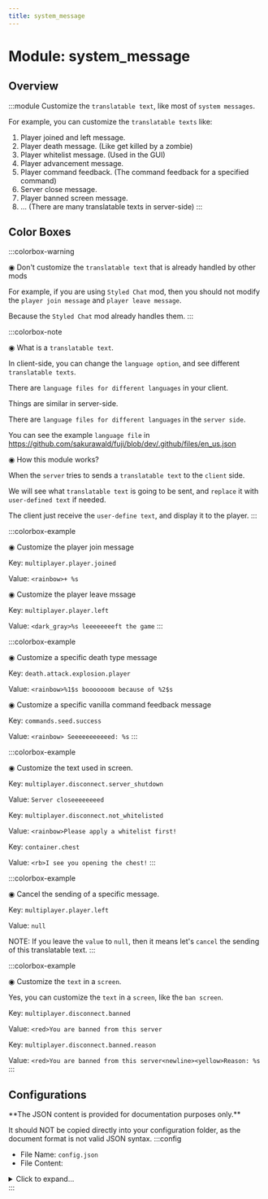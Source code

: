 ```yaml
---
title: system_message
---
```



# Module: system_message

## Overview
:::module
Customize the `translatable text`, like most of `system messages`.

For example, you can customize the `translatable texts` like:
1. Player joined and left message.
2. Player death message. (Like get killed by a zombie)
3. Player whitelist message. (Used in the GUI)
4. Player advancement message.
5. Player command feedback. (The command feedback for a specified command)
6. Server close message.
7. Player banned screen message.
8. ... (There are many translatable texts in server-side)
:::
## Color Boxes

:::colorbox-warning

◉ Don't customize the `translatable text` that is already handled by other mods

For example, if you are using `Styled Chat` mod, then you should not modify the `player join message` and `player leave message`.

Because the `Styled Chat` mod already handles them.
:::

:::colorbox-note

◉ What is a `translatable text`.

In client-side, you can change the `language option`, and see different `translatable texts`.

There are `language files for different languages` in your client.

Things are similar in server-side.

There are `language files for different languages` in the `server side`.



You can see the example `language file` in https://github.com/sakurawald/fuji/blob/dev/.github/files/en_us.json



◉ How this module works?

When the `server` tries to sends a `translatable text` to the `client` side.

We will see what `translatable text` is going to be sent, and `replace` it with `user-defined text` if needed.

The client just receive the `user-define text`, and display it to the player.
:::

:::colorbox-example

◉ Customize the player join message

Key: `multiplayer.player.joined`

Value: `<rainbow>+ %s`



◉ Customize the player leave mssage

Key: `multiplayer.player.left`

Value: `<dark_gray>%s leeeeeeeeft the game`
:::

:::colorbox-example

◉ Customize a specific death type message

Key: `death.attack.explosion.player`

Value: `<rainbow>%1$s booooooom because of %2$s`



◉ Customize a specific vanilla command feedback message

Key: `commands.seed.success`

Value: `<rainbow> Seeeeeeeeeeed: %s`
:::

:::colorbox-example

◉ Customize the text used in screen.

Key: `multiplayer.disconnect.server_shutdown`

Value: `Server closeeeeeeeed`



Key: `multiplayer.disconnect.not_whitelisted`

Value: `<rainbow>Please apply a whitelist first!`



Key: `container.chest`

Value: `<rb>I see you opening the chest!`
:::

:::colorbox-example

◉ Cancel the sending of a specific message.

Key: `multiplayer.player.left`

Value: `null`



NOTE: If you leave the `value` to `null`, then it means let's `cancel` the sending of this translatable text.
:::

:::colorbox-example

◉ Customize the `text` in a `screen`.

Yes, you can customize the `text` in a `screen`, like the `ban screen`.

Key: `multiplayer.disconnect.banned`

Value: `<red>You are banned from this server`



Key: `multiplayer.disconnect.banned.reason`

Value: `<red>You are banned from this server<newline><yellow>Reason: %s`
:::

## Configurations
<Admonition type="warning" icon="" title="">
**The JSON content is provided for documentation purposes only.**

It should NOT be copied directly into your configuration folder, as the document format is not valid JSON syntax.
</Admonition>
:::config
- File Name: `config.json`
- File Content: 
<details>

<summary>Click to expand...</summary>

```json showLineNumbers title="config/fuji/modules/system_message/config.json"
{
  "rules": [
    {
      "enable": false,
      "document": "Modify the style of player joined text.",
      "is_screen_text": false,
      "translatable_text_key": "multiplayer.player.joined",
      "translatable_text_value": "<green>[+] Player %s joined the server."
    },
    {
      "enable": false,
      "document": "Cancel the sending of player left text.",
      "is_screen_text": false,
      "translatable_text_key": "multiplayer.player.left",
      "translatable_text_value": null
    },
    {
      "enable": false,
      "document": "Modify the player death message.",
      "is_screen_text": false,
      "translatable_text_key": "death.attack.explosion.player",
      "translatable_text_value": "<rainbow>%1$s booooooom because of %2$s"
    },
    {
      "enable": false,
      "document": "Modify the player death message.",
      "is_screen_text": false,
      "translatable_text_key": "death.attack.fall",
      "translatable_text_value": "<rb>%1$s hit the ground too hard"
    },
    {
      "enable": false,
      "document": "Modify the player death message.",
      "is_screen_text": false,
      "translatable_text_key": "death.fell.accident.generic",
      "translatable_text_value": "<rb>%1$s fell from a high place"
    },
    {
      "enable": true,
      "document": "Modify the style of `/seed` command feedback.",
      "is_screen_text": false,
      "translatable_text_key": "commands.seed.success",
      "translatable_text_value": "<rainbow>Seeeeeeeeeeed: %s"
    },
    {
      "enable": false,
      "document": "Modify the text displaying in the whitelist screen.",
      "is_screen_text": true,
      "translatable_text_key": "multiplayer.disconnect.not_whitelisted",
      "translatable_text_value": "<rainbow>Please apply a whitelist first!"
    },
    {
      "enable": false,
      "document": "Modify the text displaying in the ban screen.",
      "is_screen_text": true,
      "translatable_text_key": "multiplayer.disconnect.banned",
      "translatable_text_value": "<red><b><i>You are banned from this server"
    },
    {
      "enable": false,
      "document": "Modify the text displaying in the ban screen.",
      "is_screen_text": true,
      "translatable_text_key": "multiplayer.disconnect.banned.reason",
      "translatable_text_value": "<red><b><i>You are banned from this server<newline><yellow>Reason: %s"
    },
    {
      "enable": false,
      "document": "Modify the text displaying in chest screen.",
      "is_screen_text": true,
      "translatable_text_key": "container.chest",
      "translatable_text_value": "<rb>I see you opening the chest!"
    }
  ]
}
```
</details>
:::
